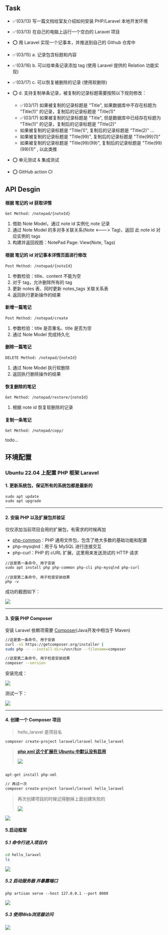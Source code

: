 ## Task

- ✅(03/13) 写一篇文档给室友介绍如何安装 PHP/Laravel 本地开发环境
- ✅(03/13) 在自己的电脑上运行一个空白的 Laravel 项目

- ⭕ 用 Laravel 实现一个记事本，并推送到自己的 Github 仓库中

- ✅(03/15) a. 记录包含标题和内容 
- ✅(03/16) b. 可以给单条记录添加 tag (使用 Laravel 提供的 Relation 功能实现)
- ✅(03/17) c. 可以恢复被删除的记录 (使用软删除)
- ⭕ d. 支持复制单条记录，被复制的记录标题需要按照以下规则修改：
     - ✅(03/17) 如果被复制的记录标题是 "Title", 如果数据库中不存在标题为 "Title(1)" 的记录，复制后的记录标题是 "Title(1)"
     - ✅(03/17) 如果被复制的记录标题是 "Title", 但是数据库中已经存在标题为 "Title(1)" 的记录，复制后的记录标题是 "Title(2)"
     - 如果被复制的记录标题是 "Title(1)", 复制后的记录标题是 "Title(2)"
       ...
     - 如果被复制的记录标题是 "Title(99)", 复制后的记录标题是 "Title(99)(1)" 
     - 如果被复制的记录标题是 "Title(99)(99)", 复制后的记录标题是 "Title(99)(99)(1)" , 以此类推
- ⭕ 单元测试 & 集成测试
- ⭕ GitHub action CI

## API Desgin  

#### 根据 笔记的 id 获取详情

```http
Get Method:	/notepad/{noteId}
```

1. 借助 Note Model，通过 note id 实例化 note 记录
2. 通过 Note Model 的多对多关联关系(Note <---> Tag)，返回 此 note id 对应实例的 tags
3. 构建并返回视图：NotePad Page: View(Note, Tags)

#### 根据 笔记的 id 对记事本详情页面进行修改

```http
Post Method: /notepad/{noteId}
```

1. 参数检验：title、content 不能为空
2. 对于 tag，允许删除所有的 tag
3. 更新 notes 表、同时更新 notes_tags 关联关系表
4. 返回执行更新操作的结果

#### 新增一篇笔记

```http
Post Method: /notepad/create
```

1. 参数检验：title 是否重名、title 是否为空
2. 通过 Note Model 完成持久化

#### 删除一篇笔记

```http
DELETE Method: /notepad/{noteId}
```

1. 通过 Note Model 执行软删除
2. 返回执行删除操作的结果

#### 恢复删除的笔记

```http
Get Method:	/notepad/restore/{noteId}
```

1. 根据 note id 恢复软删除的记录

#### 复制一条笔记

```http
Get Method: /notepad/copy/
```

todo...

## 环境配置

### Ubuntu 22.04 上配置 PHP 框架 Laravel 

#### 1. 更新系统包，保证所有的系统包都是最新的

```shell
sudo apt update
sudo apt upgrade
```
---
#### 2. 安装 PHP 以及扩展包并验证

仅仅添加当前项目会用的扩展包，有需求的时候再加

- [php-common](https://stackoverflow.com/questions/23295393/what-is-php-common-and-what-does-it-do)：PHP 通用文件包，包含了绝大多数的基础功能和配置
- php-mysqlnd：用于与 MySQL 进行连接交互
- php-curl：PHP 的 cURL 扩展，这里用来发送测试的 HTTP 请求

```shell
//这是第一条命令, 用于安装
sudo apt install php php-common php-cli php-mysqlnd php-curl

//这是第二条命令, 用于检查安装结果
php -v
```

成功的截图如下：

![](./assets/php-v.png)

---

#### 3. 安装 PHP Composer

安装 Laravel 依赖项需要 [Composer](https://getcomposer.org/doc/00-intro.md)(Java开发中相当于 Maven)

```sh
//这是第一条命令, 用于安装
curl -sS https://getcomposer.org/installer | 
sudo php -- --install-dir=/usr/bin --filename=composer

//这是第二条命令, 用于检查安装结果
composer --version
```

安装完成：

![](./assets/composer.png)

测试一下：

![](./assets/verfity-composer-successful.png)

---

#### 4. 创建一个 Composer 项目

> hello_laravel 是项目名

```shell
composer create-project laravel/laravel hello_laravel
```

> **[php xml 这个扩展在 Ubuntu 中默认没有启用](https://stackoverflow.com/questions/68873115/require-ext-xml-it-is-missing-from-your-system-install-or-enable-phps-xml)**
>
> ![](./assets/composer-create-project-failed-xml.png)

```sh

apt-get install php-xml

// 再试一次
composer create-project laravel/laravel hello_laravel
```

> 再次创建项目的时候记得删掉上面创建失败的
>
> ![](./assets/create_before_deleted.png)

![](./assets/build-project-successful.png)

#### 5.启动框架

##### 5.1 命令行进入项目内

```sh
cd hello_laravel
ls
```

![](./assets/cd_project_and_ls.png)

##### 5.2 启动服务器 并暴露端口

```
php artisan serve --host 127.0.0.1 --port 8000
```

![](./assets/start-server-8000.png)

##### 5.3 使用Web浏览器访问



![](./assets/client-server-200.png)
